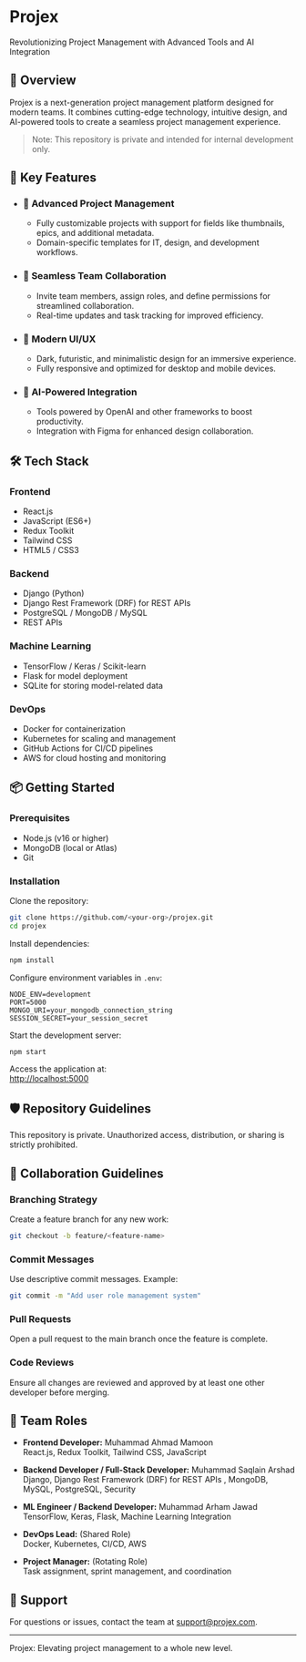 # Projex
Revolutionizing Project Management with Advanced Tools and AI Integration

## 🌟 Overview
Projex is a next-generation project management platform designed for modern teams. It combines cutting-edge technology, intuitive design, and AI-powered tools to create a seamless project management experience.

> Note: This repository is private and intended for internal development only.

## 🚀 Key Features

- ### 🔧 Advanced Project Management
  - Fully customizable projects with support for fields like thumbnails, epics, and additional metadata.
  - Domain-specific templates for IT, design, and development workflows.

- ### 🤝 Seamless Team Collaboration
  - Invite team members, assign roles, and define permissions for streamlined collaboration.
  - Real-time updates and task tracking for improved efficiency.

- ### 🎨 Modern UI/UX
  - Dark, futuristic, and minimalistic design for an immersive experience.
  - Fully responsive and optimized for desktop and mobile devices.

- ### 🤖 AI-Powered Integration
  - Tools powered by OpenAI and other frameworks to boost productivity.
  - Integration with Figma for enhanced design collaboration.

## 🛠️ Tech Stack

### Frontend
- React.js
- JavaScript (ES6+)
- Redux Toolkit
- Tailwind CSS
- HTML5 / CSS3

### Backend
- Django (Python)
- Django Rest Framework (DRF) for REST APIs
- PostgreSQL / MongoDB / MySQL
- REST APIs

### Machine Learning
- TensorFlow / Keras / Scikit-learn
- Flask for model deployment
- SQLite for storing model-related data

### DevOps
- Docker for containerization
- Kubernetes for scaling and management
- GitHub Actions for CI/CD pipelines
- AWS for cloud hosting and monitoring

## 📦 Getting Started

### Prerequisites
- Node.js (v16 or higher)
- MongoDB (local or Atlas)
- Git

### Installation
Clone the repository:

```bash
git clone https://github.com/<your-org>/projex.git  
cd projex  
```

Install dependencies:

```bash
npm install  
```

Configure environment variables in `.env`:

```env
NODE_ENV=development  
PORT=5000  
MONGO_URI=your_mongodb_connection_string  
SESSION_SECRET=your_session_secret  
```

Start the development server:

```bash
npm start  
```

Access the application at:  
[http://localhost:5000](http://localhost:5000)

## 🛡️ Repository Guidelines
This repository is private. Unauthorized access, distribution, or sharing is strictly prohibited.

## 🤝 Collaboration Guidelines

### Branching Strategy
Create a feature branch for any new work:

```bash
git checkout -b feature/<feature-name>  
```

### Commit Messages
Use descriptive commit messages. Example:

```bash
git commit -m "Add user role management system"  
```

### Pull Requests
Open a pull request to the main branch once the feature is complete.

### Code Reviews
Ensure all changes are reviewed and approved by at least one other developer before merging.

## 👥 Team Roles
- **Frontend Developer:** Muhammad Ahmad Mamoon  
  React.js, Redux Toolkit, Tailwind CSS, JavaScript

- **Backend Developer / Full-Stack Developer:** Muhammad Saqlain Arshad  
  Django, Django Rest Framework (DRF) for REST APIs
  , MongoDB, MySQL, PostgreSQL, Security

- **ML Engineer / Backend Developer:** Muhammad Arham Jawad  
  TensorFlow, Keras, Flask, Machine Learning Integration

- **DevOps Lead:** (Shared Role)  
  Docker, Kubernetes, CI/CD, AWS

- **Project Manager:** (Rotating Role)  
  Task assignment, sprint management, and coordination

## 📧 Support
For questions or issues, contact the team at support@projex.com.

---

Projex: Elevating project management to a whole new level.
